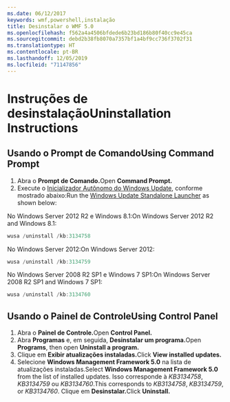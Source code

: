 ```yaml
---
ms.date: 06/12/2017
keywords: wmf,powershell,instalação
title: Desinstalar o WMF 5.0
ms.openlocfilehash: f562a4a4506bfdede6b23bd186b80f40cc9e45ca
ms.sourcegitcommit: debd2b38fb8070a7357bf1a4bf9cc736f3702f31
ms.translationtype: HT
ms.contentlocale: pt-BR
ms.lasthandoff: 12/05/2019
ms.locfileid: "71147856"
---
```

# <a name="uninstallation-instructions"></a><span data-ttu-id="977e4-103">Instruções de desinstalação</span><span class="sxs-lookup"><span data-stu-id="977e4-103">Uninstallation Instructions</span></span>

## <a name="using-command-prompt"></a><span data-ttu-id="977e4-104">Usando o Prompt de Comando</span><span class="sxs-lookup"><span data-stu-id="977e4-104">Using Command Prompt</span></span>

1. <span data-ttu-id="977e4-105">Abra o **Prompt de Comando.**</span><span class="sxs-lookup"><span data-stu-id="977e4-105">Open **Command Prompt.**</span></span>
2. <span data-ttu-id="977e4-106">Execute o [Inicializador Autônomo do Windows Update](https://support.microsoft.com/en-us/kb/934307), conforme mostrado abaixo:</span><span class="sxs-lookup"><span data-stu-id="977e4-106">Run the [Windows Update Standalone Launcher](https://support.microsoft.com/en-us/kb/934307) as shown below:</span></span>

<span data-ttu-id="977e4-107">No Windows Server 2012 R2 e Windows 8.1:</span><span class="sxs-lookup"><span data-stu-id="977e4-107">On Windows Server 2012 R2 and Windows 8.1:</span></span>

```powershell
wusa /uninstall /kb:3134758
```

<span data-ttu-id="977e4-108">No Windows Server 2012:</span><span class="sxs-lookup"><span data-stu-id="977e4-108">On Windows Server 2012:</span></span>

```powershell
wusa /uninstall /kb:3134759
```

<span data-ttu-id="977e4-109">No Windows Server 2008 R2 SP1 e Windows 7 SP1:</span><span class="sxs-lookup"><span data-stu-id="977e4-109">On Windows Server 2008 R2 SP1 and Windows 7 SP1:</span></span>

```powershell
wusa /uninstall /kb:3134760
```

## <a name="using-control-panel"></a><span data-ttu-id="977e4-110">Usando o Painel de Controle</span><span class="sxs-lookup"><span data-stu-id="977e4-110">Using Control Panel</span></span>

1. <span data-ttu-id="977e4-111">Abra o **Painel de Controle.**</span><span class="sxs-lookup"><span data-stu-id="977e4-111">Open **Control Panel.**</span></span>
2. <span data-ttu-id="977e4-112">Abra **Programas** e, em seguida, **Desinstalar um programa.**</span><span class="sxs-lookup"><span data-stu-id="977e4-112">Open **Programs**, then open **Uninstall a program.**</span></span>
3. <span data-ttu-id="977e4-113">Clique em **Exibir atualizações instaladas.**</span><span class="sxs-lookup"><span data-stu-id="977e4-113">Click **View installed updates.**</span></span>
4. <span data-ttu-id="977e4-114">Selecione **Windows Management Framework 5.0** na lista de atualizações instaladas.</span><span class="sxs-lookup"><span data-stu-id="977e4-114">Select **Windows Management Framework 5.0** from the list of installed updates.</span></span> <span data-ttu-id="977e4-115">Isso corresponde à *KB3134758*, *KB3134759* ou *KB3134760*.</span><span class="sxs-lookup"><span data-stu-id="977e4-115">This corresponds to *KB3134758*, *KB3134759*, or *KB3134760*.</span></span> <span data-ttu-id="977e4-116">Clique em **Desinstalar.**</span><span class="sxs-lookup"><span data-stu-id="977e4-116">Click **Uninstall.**</span></span>
